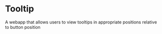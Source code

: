 # Tooltip
A webapp that allows users to view tooltips in appropriate positions relative to button position

